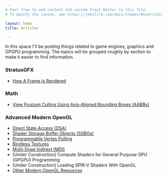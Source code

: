 ```yaml
---
# Feel free to add content and custom Front Matter to this file.
# To modify the layout, see https://jekyllrb.com/docs/themes/#overriding-theme-defaults

layout: home
title: Articles

---
```


In this space I'll be posting things related to game engines, graphics and GPGPU programming. The topics will be grouped roughly by section to make it easier to find information.

### StratusGFX

* [How A Frame Is Rendered](/rendering/stratusgfx/frame_analysis)

### Math
* [View Frustum Culling Using Axis-Aligned Bounding Boxes (AABBs)](/rendering/stratusgfx/aabbs.md)

### Advanced Modern OpenGL

* [Direct State Access (DSA)](/rendering/opengl/dsa)
* [Shader Storage Buffer Objects (SSBOs)](/rendering/opengl/ssbos)
* [Programmable Vertex Pulling](/rendering/opengl/prog_vtx_pulling)
* [Bindless Textures](/rendering/opengl/bindless)
* [Multi-Draw Indirect (MDI)](/rendering/opengl/mdi)
* [Under Construction] Compute Shaders for General Purpose GPU (GPGPU) Programming
* [Under Construction] Loading SPIR-V Shaders With OpenGL
* [Other Modern OpenGL Resources](/rendering/opengl/other_resources)